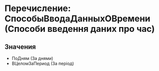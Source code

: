 ﻿# Перечисление: СпособыВводаДанныхОВремени (Способи введення даних про час)

## Значения

- ПоДням (За днями)
- ВЦеломЗаПериод (За період)

